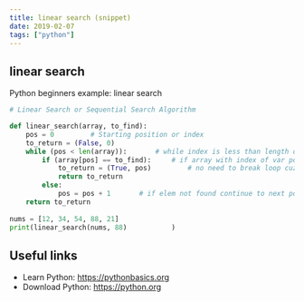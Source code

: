 ```yaml
---
title: linear search (snippet)
date: 2019-02-07
tags: ["python"]
---
```


## linear search

Python beginners example: linear search

```python
# Linear Search or Sequential Search Algorithm

def linear_search(array, to_find):
	pos = 0			# Starting position or index
	to_return = (False, 0)
	while (pos < len(array)):		# while index is less than length of array
		if (array[pos] == to_find):		# if array with index of var pos is equal to find
			to_return = (True, pos)			# no need to break loop cuz return appends func
			return to_return
		else: 
			pos = pos + 1		# if elem not found continue to next pos 
	return to_return
	
nums = [12, 34, 54, 88, 21]			
print(linear_search(nums, 88)			)

```

## Useful links

- Learn Python: https://pythonbasics.org
- Download Python: https://python.org
